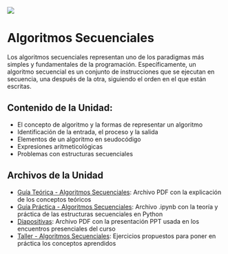 <p><img src="https://raw.githubusercontent.com/carlosmera20/Logica_y_Representacion_I/main/content/local/imgs/encabezado.png"></p>

# Algoritmos Secuenciales
Los algoritmos secuenciales representan uno de los paradigmas más simples y fundamentales de la programación. 
Específicamente, un algoritmo secuencial es un conjunto de instrucciones que se ejecutan en secuencia, una después de la otra, 
siguiendo el orden en el que están escritas.

## Contenido de la Unidad:
- El concepto de algoritmo y la formas de representar un algoritmo
- Identificación de la entrada, el proceso y la salida
- Elementos de un algoritmo en seudocódigo
- Expresiones aritmeticológicas
- Problemas con estructuras secuenciales

## Archivos de la Unidad
- <a href="Guía Teórica 01 - Algoritmos Secuenciales.pdf">Guía Teórica - Algoritmos Secuenciales</a>: Archivo PDF con la explicación de los conceptos teóricos
- <a href="Guía Práctica 01 - Algoritmos Secuenciales.ipynb">Guía Práctica - Algoritmos Secuenciales</a>: Archivo .ipynb con la teoría y práctica de las estructuras secuenciales en Python
- <a href="Diapositivas - Algoritmos Secuenciales.pdf">Diapositivas</a>: Archivo PDF con la presentación PPT usada en los encuentros presenciales del curso
- <a href="Taller 1 - Algoritmos Secuenciales.pdf">Taller - Algoritmos Secuenciales</a>: Ejercicios propuestos para poner en práctica los conceptos aprendidos
